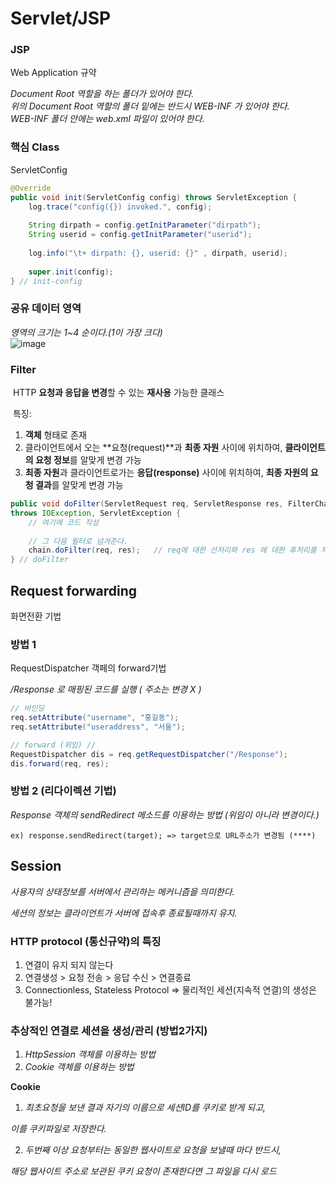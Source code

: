 # Servlet/JSP

### JSP

Web Application 규약

*Document Root 역할을 하는 폴더가 있어야 한다.  
위의 Document Root 역할의 폴더 밑에는 반드시 WEB-INF 가 있어야 한다.  
WEB-INF 폴더 안에는 web.xml 파일이 있어야 한다.*


### 핵심 Class

ServletConfig

```java
@Override
public void init(ServletConfig config) throws ServletException {
	log.trace("config({}) invoked.", config);
	
	String dirpath = config.getInitParameter("dirpath");
	String userid = config.getInitParameter("userid");
	
	log.info("\t+ dirpath: {}, userid: {}" , dirpath, userid);
	
	super.init(config);
} // init-config
```
### 공유 데이터 영역

*영역의 크기는 1~4 순이다.(1이 가장 크다)*  
![image](https://user-images.githubusercontent.com/88135939/188564631-a0e16143-f317-4486-aa2a-7068176a488c.png)

### Filter

 HTTP **요청과 응답을 변경**할 수 있는 **재사용** 가능한 클래스

 특징:

1. **객체** 형태로 존재
2. 클라이언트에서 오는 **요청(request)**과 **최종 자원** 사이에 위치하여, **클라이언트의 요청 정보**를 알맞게 변경 가능
3. **최종 자원**과 클라이언트로가는 **응답(response)** 사이에 위치하여, **최종 자원의 요청 결과**를 알맞게 변경 가능

```java
public void doFilter(ServletRequest req, ServletResponse res, FilterChain chain)
throws IOException, ServletException {
	// 여기에 코드 작성
	
	// 그 다음 필터로 넘겨준다.
	chain.doFilter(req, res);	// req에 대한 선처리와 res 에 대한 후처리를 제어하는 호출
} // doFilter
```

    
## Request forwarding

화면전환 기법

### 방법 1

RequestDispatcher 객페의 forward기법

*/Response 로 매핑된 코드를 실행 ( 주소는 변경 X )*

```java
// 바인딩
req.setAttribute("username", "홍길동");
req.setAttribute("useraddress", "서울");

// forward (위임) // 
RequestDispatcher dis = req.getRequestDispatcher("/Response");
dis.forward(req, res);
```

### 방법 2 (리다이렉션 기법)

*Response 객체의 sendRedirect 메소드를 이용하는 방법 (위임이 아니라 변경이다.)*

```
ex) response.sendRedirect(target); => target으로 URL주소가 변경됨 (****)
```



## Session

*사용자의 상태정보를 서버에서 관리하는 메커니즘을 의미한다.*

*세션의 정보는 클라이언트가 서버에 접속후 종료될때까지 유지.*

### HTTP protocol (통신규약)의 특징

1. 연결이 유지 되지 않는다
2. 연결생성 > 요청 전송 > 응답 수신 > 연결종료
3. Connectionless, Stateless Protocol
=> 물리적인 세션(지속적 연결)의 생성은 불가능!

### 추상적인 연결로 세션을 생성/관리 (방법2가지)

1.  *HttpSession 객체를 이용하는 방법*
2.  *Cookie 객체를 이용하는 방법*

**Cookie**

1. *최초요청을 보낸 결과 자기의 이름으로 세션ID를 쿠키로 받게 되고,*

*이를 쿠키파일로 저장한다.*

2. *두번째 이상 요청부터는 동일한 웹사이트로 요청을 보낼때 마다 반드시,*

*해당 웹사이트 주소로 보관된 쿠키 요청이 존재한다면 그 파일을 다시 로드*

